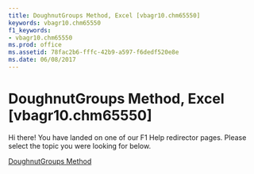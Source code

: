 ```yaml
---
title: DoughnutGroups Method, Excel [vbagr10.chm65550]
keywords: vbagr10.chm65550
f1_keywords:
- vbagr10.chm65550
ms.prod: office
ms.assetid: 78fac2b6-fffc-42b9-a597-f6dedf520e8e
ms.date: 06/08/2017
---
```



# DoughnutGroups Method, Excel [vbagr10.chm65550]

Hi there! You have landed on one of our F1 Help redirector pages. Please select the topic you were looking for below.

[DoughnutGroups Method](http://msdn.microsoft.com/library/41ca4213-c17b-7bba-c357-7ba65fd55d39%28Office.15%29.aspx)


